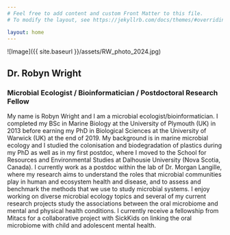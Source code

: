 ```yaml
---
# Feel free to add content and custom Front Matter to this file.
# To modify the layout, see https://jekyllrb.com/docs/themes/#overriding-theme-defaults

layout: home
---
```


![Image]({{ site.baseurl }}/assets/RW_photo_2024.jpg)

## Dr. Robyn Wright
### Microbial Ecologist / Bioinformatician / Postdoctoral Research Fellow

My name is Robyn Wright and I am a microbial ecologist/bioinformatician. I completed my BSc in Marine Biology at the University of Plymouth (UK) in 2013 before earning my PhD in Biological Sciences at the University of Warwick (UK) at the end of 2019. My background is in marine microbial ecology and I studied the colonisation and biodegradation of plastics during my PhD as well as in my first postdoc, where I moved to the School for Resources and Environmental Studies at Dalhousie University (Nova Scotia, Canada). I currently work as a postdoc within the lab of Dr. Morgan Langille, where my research aims to understand the roles that microbial communities play in human and ecosystem health and disease, and to assess and benchmark the methods that we use to study microbial systems. I enjoy working on diverse microbial ecology topics and several of my current research projects study the associations between the oral microbiome and mental and physical health conditions. I currently receive a fellowship from Mitacs for a collaborative project with SickKids on linking the oral microbiome with child and adolescent mental health.